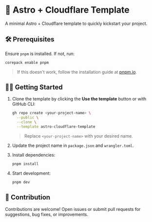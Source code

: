 # 🚀 Astro + Cloudflare Template

A minimal Astro + Cloudflare template to quickly kickstart your project.

## 🛠️ Prerequisites

Ensure `pnpm` is installed. If not, run:

```sh
corepack enable pnpm
```

> If this doesn't work, follow the installation guide at [pnpm.io](https://pnpm.io/installation).

## 👨‍🚀 Getting Started

1. Clone the template by clicking the **Use the template** button or with GitHub CLI:

   ```sh
   gh repo create <your-project-name> \
     --public \
     --clone \
     --template astro-cloudflare-template
   ```

   > Replace `<your-project-name>` with your desired name.

2. Update the project name in `package.json` and `wrangler.toml`.
3. Install dependencies:

   ```sh
   pnpm install
   ```

4. Start development:

   ```sh
   pnpm dev
   ```

## 🤝 Contribution

Contributions are welcome! Open issues or submit pull requests for suggestions, bug fixes, or improvements.
